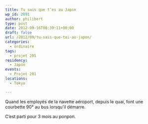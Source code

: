 ```yaml
---
title: Tu sais que t’es au Japon
wp_id: 2091
author: philibert
type: post
date: 2012-09-16T00:39:11+00:00
draft: false
url: /2012/09/tu-sais-que-tai-au-japon/
categories:
  - ordinaire
tags:
  - projet 201
residency:
  - Japon
events:
  - Projet 201
locations:
  - Tokyo

---
```

Quand les employés de la navette aéroport, depuis le quai, font une courbette 90° au bus lorsqu&rsquo;il démarre.

C&rsquo;est parti pour 3 mois au ponpon.